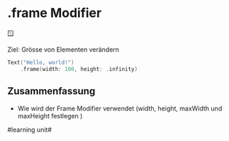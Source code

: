 # .frame Modifier
🪟

Ziel:  Grösse von Elementen verändern

```swift
Text("Hello, world!")
    .frame(width: 100, height: .infinity)
```

## Zusammenfassung
- Wie wird der Frame Modifier verwendet (width, height, maxWidth und maxHeight festlegen )

#learning unit#